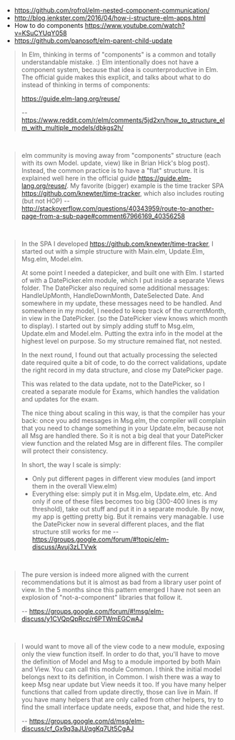 - https://github.com/rofrol/elm-nested-component-communication/
- http://blog.jenkster.com/2016/04/how-i-structure-elm-apps.html
- How to do components https://www.youtube.com/watch?v=KSuCYUqY058
- https://github.com/panosoft/elm-parent-child-update

>In Elm, thinking in terms of "components" is a common and totally understandable mistake. :)
Elm intentionally does not have a component system, because that idea is counterproductive in Elm. The official guide makes this explicit, and talks about what to do instead of thinking in terms of components:
>
>https://guide.elm-lang.org/reuse/
>
>-- https://www.reddit.com/r/elm/comments/5jd2xn/how_to_structure_elm_with_multiple_models/dbkgs2h/

<br>

> elm community is moving away from "components" structure (each with its own Model. update, view) like in Brian Hick's blog post). Instead, the common practice is to have a "flat" structure. It is explained well here in the official guide https://guide.elm-lang.org/reuse/. My favorite (bigger) example is the time tracker SPA https://github.com/knewter/time-tracker, which also includes routing (but not HOP)
> -- http://stackoverflow.com/questions/40343959/route-to-another-page-from-a-sub-page#comment67966169_40356258

<br>

> In the SPA I developed https://github.com/knewter/time-tracker, I started out with a simple structure with Main.elm, Update.Elm, Msg.elm, Model.elm.
>
> At some point I needed a datepicker, and built one with Elm. I started of with a DatePicker.elm module, which I put inside a separate Views folder.
The DatePicker also required some additional messages: HandleUpMonth, HandleDownMonth, DateSelected Date. And somewhere in my update, these messages need to be handled. And somewhere in my model, I needed to keep track of the currentMonth, in view in the DatePicker. (so the DatePicker view knows which month to display).
I started out by simply adding stuff to Msg.elm, Update.elm and Model.elm.
Putting the extra info in the model at the highest level on purpose. So my structure remained flat, not nested.
>
> In the next round, I found out that actually processing the selected date required quite a bit of code, to do the correct validations, update the right record in my data structure, and close my DatePicker page.
>
> This was related to the data update, not to the DatePicker, so I created a separate module for Exams, which handles the validation and updates for the exam.
>
> The nice thing about scaling in this way, is that the compiler has your back: once you add messages in Msg.elm, the compiler will complain that you need to change something in your Update.elm, because not all Msg are handled there. So it is not a big deal that your DatePicker view function and the related Msg are in different files. The compiler will protect their consistency.
>
> In short, the way I scale is simply:
> - Only put different pages in different view modules (and import them in the overall View.elm)
> - Everything else: simply put it in Msg.elm, Update.elm, etc. And only if one of these files becomes too big (300-400 lines is my threshold), take out stuff and put it in a separate module.
> By now, my app is getting pretty big. But it remains very managable.
I use the DatePicker now in several different places, and the flat structure still works for me
> -- https://groups.google.com/forum/#!topic/elm-discuss/Avuj3zLTVwk

<br>

>The pure version is indeed more aligned with the current recommendations but it is almost as bad from a library user point of view.
In the 5 months since this pattern emerged I have not seen an explosion of "not-a-component" libraries that follow it.
>
>-- https://groups.google.com/forum/#!msg/elm-discuss/y1CVQpQpRcc/r6PTWmEGCwAJ

<br>

>I would want to move all of the view code to a new module, exposing only the view function itself. In order to do that, you'll have to move the definition of Model and Msg to a module imported by both Main and View. You can call this module Common. I think the initial model belongs next to its definition, in Common. I wish there was a way to keep Msg near update but View needs it too.
If you have many helper functions that called from update directly, those can live in Main. If you have many helpers that are only called from other helpers, try to find the small interface update needs, expose that, and hide the rest.
>
>-- https://groups.google.com/d/msg/elm-discuss/cf_Gx9q3aJU/qgKq7Ut5CgAJ
